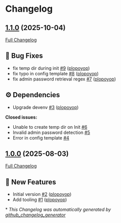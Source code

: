 # Changelog

## [1.1.0](https://github.com/plopoyop/ansible-role-stalwart/tree/1.1.0) (2025-10-04)

[Full Changelog](https://github.com/plopoyop/ansible-role-stalwart/compare/1.0.0...1.1.0)

## 🐛 Bug Fixes

- fix temp dir during init [\#9](https://github.com/plopoyop/ansible-role-stalwart/pull/9) ([plopoyop](https://github.com/plopoyop))
- fix typo in config template [\#8](https://github.com/plopoyop/ansible-role-stalwart/pull/8) ([plopoyop](https://github.com/plopoyop))
- fix admin password retrieval regex [\#7](https://github.com/plopoyop/ansible-role-stalwart/pull/7) ([plopoyop](https://github.com/plopoyop))

## ⚙️ Dependencies

- Upgrade devenv [\#3](https://github.com/plopoyop/ansible-role-stalwart/pull/3) ([plopoyop](https://github.com/plopoyop))

**Closed issues:**

- Unable to create temp dir on Init [\#6](https://github.com/plopoyop/ansible-role-stalwart/issues/6)
- Invalid admin password detection [\#5](https://github.com/plopoyop/ansible-role-stalwart/issues/5)
- Error in config template [\#4](https://github.com/plopoyop/ansible-role-stalwart/issues/4)

## [1.0.0](https://github.com/plopoyop/ansible-role-stalwart/tree/1.0.0) (2025-08-03)

[Full Changelog](https://github.com/plopoyop/ansible-role-stalwart/compare/618880a00c73f05fd1f6a8aed4cb2b8954ed7aff...1.0.0)

## 🚀 New Features

- Initial version [\#2](https://github.com/plopoyop/ansible-role-stalwart/pull/2) ([plopoyop](https://github.com/plopoyop))
- Add tooling [\#1](https://github.com/plopoyop/ansible-role-stalwart/pull/1) ([plopoyop](https://github.com/plopoyop))



\* *This Changelog was automatically generated by [github_changelog_generator](https://github.com/github-changelog-generator/github-changelog-generator)*
